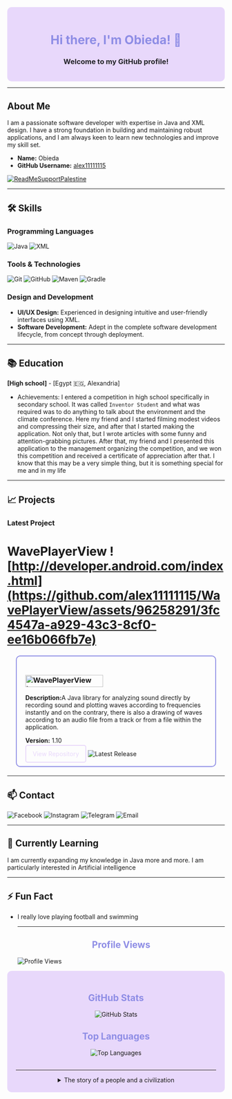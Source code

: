 <div align="center" style="background-color: #E8D8FB; padding: 20px; border-radius: 10px;">
  <h1 style="color: #8E8DE5;">Hi there, I'm Obieda! 👋</h1>
  <h3 style="color: #222327;">Welcome to my GitHub profile!</h3>
</div>

---

## About Me

I am a passionate software developer with expertise in Java and XML design. I have a strong foundation in building and maintaining robust applications, and I am always keen to learn new technologies and improve my skill set.

- **Name:** Obieda
- **GitHub Username:** [alex11111115](https://github.com/alex11111115)

[![ReadMeSupportPalestine](https://raw.githubusercontent.com/Safouene1/support-palestine-banner/master/banner-support.svg)](https://techforpalestine.org/learn-more)

---

## 🛠️ Skills

### Programming Languages
  <img src="https://img.shields.io/badge/Java-80%25-8e8de5?style=flat&logo=java&logoColor=white" alt="Java">   <img src="https://img.shields.io/badge/XML-95%25-8e8de5?style=flat&logo=xml&logoColor=white" alt="XML">

### Tools & Technologies
<div>
  <img src="https://img.shields.io/badge/Version_Control-Git-orange?style=for-the-badge&logo=git&logoColor=white" alt="Git">
  <img src="https://img.shields.io/badge/Version_Control-GitHub-orange?style=for-the-badge&logo=github&logoColor=white" alt="GitHub">
  <img src="https://img.shields.io/badge/Build_Tool-Maven-blue?style=for-the-badge&logo=apache-maven&logoColor=white" alt="Maven">
  <img src="https://img.shields.io/badge/Build_Tool-Gradle-blue?style=for-the-badge&logo=gradle&logoColor=white" alt="Gradle">
</div>

### Design and Development
- **UI/UX Design:** Experienced in designing intuitive and user-friendly interfaces using XML.
- **Software Development:** Adept in the complete software development lifecycle, from concept through deployment.

---

## 📚 Education

**[High school]**   - [Egypt 🇪🇬, Alexandria]  

<!--- Relevant coursework: List relevant courses or projects.-->
- Achievements: I entered a competition in high school specifically in secondary school. It was called ` Inventor Student ` and what was required was to do anything to talk about the environment and the climate conference. Here my friend and I started filming modest videos and compressing their size, and after that I started making the application. Not only that, but I wrote articles with some funny and attention-grabbing pictures. After that, my friend and I presented this application to the management organizing the competition, and we won this competition and received a certificate of appreciation after that. I know that this may be a very simple thing, but it is something special for me and in my life

---

## 📈 Projects

### Latest Project

# WavePlayerView ![http://developer.android.com/index.html](https://github.com/alex11111115/WavePlayerView/assets/96258291/3fc4547a-a929-43c3-8cf0-ee16b066fb7e)

<div style="border: 2px solid #8E8DE5; border-radius: 10px; padding: 20px; margin: 20px;">
  <h3 style="color: #8E8DE5;">
<a href="https://github.com/alex11111115/WavePlayerView">
  <img src="https://img.shields.io/badge/WavePlayerView-8E8DE5?style=flat&labelColor=E8D8FB&logo=data:image/svg+xml;base64,PHN2ZyB3aWR0aD0iMTAwIiBoZWlnaHQ9IjQwIiB2aWV3Qm94PSIwIDAgMTAwIDQwIiB4bWxucz0iaHR0cDovL3d3dy53My5vcmcvMjAwMC9zdmciPjxwb2x5bGluZSBwb2ludHM9IjAsMjAgMTAsMTAgMjAsMjAgMzAsMTAgNDAsMjAgNTAsMTAgNjAsMjAgNzAsMTAgODAsMjAgOTAsMTAgMTAwLDIwIiBzdHlsZT0iZmlsbDpub25lO3N0cm9rZTojOEU4REU1O3N0cm9rZS13aWR0aDoyIiAvPjxwb2x5bGluZSBwb2ludHM9IjAsMjUgMTAsMTUgMjAsMjUgMzAsMTUgNDAsMjUgNTAsMTUgNjAsMjUgNzAsMTUgODAsMjUgOTAsMTUgMTAwLDI1IiBzdHlsZT0iZmlsbDpub25lO3N0cm9rZTojOEU4REU1O3N0cm9rZS13aWR0aDoyIiAvPjwvc3ZnPg==" alt="WavePlayerView Logo" style="width: 180px; height: 28px; margin-right: 10px;">
  <span style="font-size: 12px; color: #8E8DE5;"></span>
</a>
</h3>
  <p><strong>Description:</strong>A Java library for analyzing sound directly by recording sound and plotting waves according to frequencies instantly and on the contrary, there is also a drawing of waves according to an audio file from a track or from a file within the application.</p>
  <p><strong>Version:</strong> 1.10</p>
  <a href="https://github.com/alex11111115/WavePlayerView" style="color: #E8D8FB; text-decoration: none; border: 2px solid #E8D8FB; padding: 10px 15px; border-radius: 5px;">View Repository</a>     <img src="https://img.shields.io/github/v/release/alex11111115/WavePlayerView?style=flat&color=8E8DE5" alt="Latest Release">
</div>

---

## 📫 Contact

<div>
  <a href="https://www.facebook.com/obeida.hussein.a/" style="text-decoration: none;">
    <img src="https://img.shields.io/badge/Facebook-1877F2?style=for-the-badge&logo=facebook&logoColor=white" alt="Facebook">
  </a>
  <a href="https://www.instagram.com/obeida.hussein.a/" style="text-decoration: none;">
    <img src="https://img.shields.io/badge/Instagram-E4405F?style=for-the-badge&logo=instagram&logoColor=white" alt="Instagram">
  </a>
  <a href="https://t.me/@obeida_hussein" style="text-decoration: none;">
    <img src="https://img.shields.io/badge/Telegram-2CA5E0?style=for-the-badge&logo=telegram&logoColor=white" alt="Telegram">
  </a>
  <a href="mailto:bodybody15151@gmail.com" style="text-decoration: none;">
    <img src="https://img.shields.io/badge/Email-D14836?style=for-the-badge&logo=gmail&logoColor=white" alt="Email">
  </a>
</div>

---

## 🌱 Currently Learning

I am currently expanding my knowledge in Java more and more. I am particularly interested in Artificial intelligence 

---


## ⚡ Fun Fact

- I really love playing football and swimming

  ---

  <h2 align="center" style="color: #8E8DE5;">Profile Views</h2>
  <img align="center" src="https://komarev.com/ghpvc/?username=alex11111115&style=flat&color=8E8DE5" alt="Profile Views">
</div>

<div align="center" style="background-color: #E8D8FB; padding: 20px; border-radius: 10px;">
  <h2 style="color: #8E8DE5;">GitHub Stats</h2>
  <img src="https://github-readme-stats.vercel.app/api?username=alex11111115&show_icons=true&theme=radical" alt="GitHub Stats">
  <br>
  <h2 style="color: #8E8DE5;">Top Languages</h2>
  <img src="https://github-readme-stats.vercel.app/api/top-langs/?username=alex11111115&layout=compact&theme=radical" alt="Top Languages">
  <br>
<br>

---

<details>
<summary>The story of a people and a civilization</summary>

~تاريخ فلسطين وحربها مع الكيان الصهيوني~

~قبل الاحتلال~
كانت *فلسطين* موطنًا لشعب *فلسطيني* متنوع وثري ثقافيًا لآلاف السنين. كان *الفلسطينيون* من خلفيات دينية ووثنية مختلفة، بما في ذلك *المسلمون* والمسيحيون واليهود والدروز. عاشوا بسلام ووئام نسبي لعدة قرون.

بدأ *اليهود الغربيون* في *ثمانينيات القرن التاسع عشر*، بتبني نظريات جديدة في استعمار الأراضي *الفلسطينية* تقوم على فكرة استبدال محاولات السيطرة المدنية أو السلمية بالسيطرة المسلحة.
وقد كان من أكبر المتبنين لهذه النظرية *الحركة الصهيونية العالمية* التي قالت: ` إن اليوم الذي نبني فيه كتيبة يهودية واحدة هو اليوم الذي ستقوم فيه دولتنا ` .

في أواسط 1880، قامت *الحركة الصهيونية* في *أوروبا* بتكوين مجموعة -*عشاق صهيون*- (المؤتمر الصهيوني الأول كان في بازل عام 1897). طالبت هذه الحركة *بإقامة دولة خاصة باليهود*، ورأى العديد من الصهاينة أن موقع هذه الدولة يجب أن يكون في مكان الدولة التاريخية اليهودية، المنطقة التي تعرف باسم *فلسطين*.
كانت *فلسطين* حينئذ جزءاً من الدولة العثمانية وتحظى بحكم محلي (ولاية)، وكانت المنطقة مأهولة *بالفلسطينيين* العرب بشكل رئيسي (ظل اليهود يشكلون نسبة أقل من 8% حتى عام 1920).

لاقى هذا المشروع *الصهيوني* غضباً شعبياً عم كل *فلسطين*، ورفضاً قاطعاً من كل الشخصيات السياسية آنذاك، كان من بينهم مفتي *القدس* أمين الحسيني وعز الدين القسام ولاحقاً عبد القادر الحسيني، وزعماء سياسيين ودينيين وعسكريين آخرين، وكانت هذه هي بدايات نشوء المقاومة الشعبية في فلسطين. فيما تباينت مواقف الشخصيات العربية والحكام العرب في تعاملهم مع هذا المشروع فمنهم من أيد *الفلسطينيين* في تحقيق مصيرهم ومنهم من التزم الصمت، ومنهم من مد يده لزعماء الحركة *الصهيونية* من أجل نيل رضى الحكومة *البريطانية*، مثل الأمير فيصل بن الحسين الذي التقى حاييم وايزمان رئيس *المنظمة الصهيونية العالمية*، وغيره.

أما بالنسبة *للدول الغربية* فقد رحبت بالمشروع *الصهيوني* في *فلسطين*، فتلقى المشروع دعماً مالياً وعسكرياً ولوجستياً من دول كبرى مثل *بريطانيا* و*الولايات المتحدة* و*فرنسا*. والتي رأت في كون الدولة *العبرية* التي يطمح *الصهاينة* لإنشائها في *فلسطين*، حماية لمصالحها في المنطقة.

*وعد بلفور*
لقد تبنت *إنجلترا* منذ بداية *القرن العشرين* سياسة إيجاد كيان *يهودي* سياسي في *فلسطين* قدروا أنه سيظل خاضعاً لنفوذهم ودائراً في فلكهم وبحاجة لحمايتهم ورعايتهم وسيكون في المستقبل مشغلة *للعرب* ينهك قواهم ويورثهم الهم الدائم يعرقل كل محاولة للوحدة فيما بينهم. وتوجت *بريطانيا* سياستها هذه بوعد بلفور الذي أطلقه وزير خارجيتها آنذاك.

كانت هناك مصالح مشتركة ذات بعد إستراتيجي، ففي الأساس كانت *بريطانيا* قلقة من هجرة *يهود روسيا* و*أوروبا الشرقية* الذين كانوا يتعرضون للاضطهاد. فوجدت أن لها مصلحة في توظيف هذه العملية في برنامج توسعها في *الشرق الأوسط*، فحولت قوافل المهاجرين إلى *فلسطين* بعد صدور الوعد، وقامت بتوفير الحماية لهم والمساعدة اللازمة. فما كان من وزير خارجية *إنجلترا* *آرثر جيمس بلفور* إلا أن أصدر وعداً باسم *ملك بريطانيا* لزعماء الحركة *الصهيونية* في 2 نوفمبر عام 1917 بتأسيس وطن قومي *لليهود* على أرض *فلسطين*.

لقي هذا الإعلان معارضة *العرب*، الذين خدعتهم *بريطانيا* عندما وعدتهم بالاستقلال إذا وقف *العرب* بجانبها ضد *العثمانيين*.

سيطر الجيش البريطاني في عام 1917 على فلسطين وشرق الأردن بمساعدة الثورة العربية بقيادة الشريف حسين (التي كانت تسعى إلى استقلال ووحدة *الولايات العربية* بناء على مراسلات *حسين-مكماهون*)، وتم تطبيق معاهدة *سايكس بيكو* وخضعت *الأردن* و*فلسطين* للانتداب *البريطاني*. وفي نفس العام، أرسل *آرثر جيمس بلفور*، وزير الخارجية *البريطاني* رسالة إلى *البارون ليونيب* و*ولتر دي روتشيلد*، يتعهد فيها بتأييد *بريطانيا* لإقامة وطن قومي *لليهود* في *فلسطين* مع ملاحظة أن لا يؤدي ذلك إلى المس بالحقوق المدنية والدينية لغير *اليهود* في *فلسطين*، وهو ما عرف فيما بعد بوعد *بلفور*.

~الثورة الفلسطينية الكبرى~
هي من أضخم الثورات الشعبية التي قام بها الشعب *الفلسطيني* ضد المستعمرين *الإنجليز* و*اليهود* المهاجرين إلى *فلسطين* في زمن *الانتداب البريطاني* على *فلسطين*، كثورة عام 1920، [1921] وثورة *البراق* عام 1929، وإضطرابات 1933. استمرت ثلاث سنين متواصلة ابتداءً من عام 1936 - 1939 اثر وفاة الشيخ *عز الدين القسام* على أيدي *الشرطة البريطانية* في *جنين*. أعلن بعدها الإضراب العام الذي ضم معظم المدن *العربية الفلسطينية*.

~قرار تقسيم فلسطين~

هو الاسم الذي أطلق على قرار قامت الجمعية العامة التابعة لهيئة *الأمم المتحدة* بالموافقة عليه في 29 نوفمبر 1947، وقضت بإنهاء الانتداب *البريطاني* على *فلسطين* وتقسيم أراضيه إلى 3 كيانات جديدة، أي تأسيس دولة *عربية* وأخرى *يهودية* على تراب *فلسطين* وأن تقع مدينتا *القدس* و*بيت لحم* في منطقة خاصة تحت *الوصاية الدولية*. كان هذا القرار المسمى رسميا بقرار الجمعية العامة رقم 181 من أول المحاولات لحل النزاع *العربي*/*اليهودي-الصهيوني* على أرض *فلسطين*.

تبادرت فكرة تقسيم *فلسطين* إلى دولتين *عربية* و*يهودية* مع تحديد منطقة دولية حول *القدس* في تقرير *لجنة بيل* من 1937 وتقرير #لجنة وودهد* من 1938، وصدر هذان التقريران عن لجنتين تم تعيينهما على يد *الحكومة البريطانية* لبحث *قضية فلسطين* إثر *الثورة الفلسطينية الكبرى* التي دارت بين السنوات 1933 و 1939.

بعد __الحرب العالمية الثانية__ وإقامة *هيئة الأمم المتحدة* بدلا *لعصبة الأمم*، طالبت *الأمم المتحدة* إعادة النظر في صكوك الانتداب التي منحتها عصبة *الأمم للإمبراطوريات الأوروبية*، واعتبرت حالة الانتداب *البريطاني* على *فلسطين* من أكثر القضايا تعقيدا وأهمية.

قامت الحركة *الصهيونية* خلال فترة *الانتداب البريطاني* على *فلسطين# وحتى بعد تأسيس *دولة فلسطين* بتنفيذ جملة من الأمور المخطط لها مسبقاً والتي كان الهدف منها ترحيل *الفلسطينيين* و*التطهير العرقي لفلسطين*، مثل استهداف قرى ومدن *فلسطينية# بهجمات *إرهابية* شنتها منظمات *الهاجاناه* و*الإرجون* و*الشتيرن* تم مناقشة هذه الأساليب المخطط لها مسبقاً من قبل عدة *مؤرخين تاريخيين* من أمثال *إيلان بابيه* و*بيني موريس* و*وليد خالدي*.

أدت هذه العمليات إلى استيلاء *اليهود* على ما يقارب 78% من مساحة *فلسطين التاريخية*، و*قتل* وتهجير 750 ألف إلى مليون *فلسطيني* قسريًا إلى دول الجوار وأجزاء أخرى من *فلسطين*. شكّل اللاجئون *الفلسطينيون* الذين خرجوا من المناطق التي قامت عليها *إسرائيل*، نواة جديدة *للقضية الفلسطينية*.

إذ نزح بين عام 1947 مرورًا بحرب 1948 حوالي 750000 *عربي فلسطيني* عن بلداتهم. بعد *نهاية الحرب* تقسمت منطقة الانتداب بين *إسرائيل* و*الأردن* و*مصر* حيث منحت *إسرائيل* الجنسية *الإسرائيلية* لمن بقي داخل حدودها فقط ورفضت عودة النازحين *العرب* من خارج هذه الحدود. أما *الأردن* فمنحت جنسيتها لسكان *الضفة الغربية* بما في ذلك اللاجئين إليها. أما سكان قطاع *غزة* واللاجئين إليها فبقوا دون مواطنة إذ رفضت *مصر* منحهم *الجنسية المصرية*. يشكل اللاجئون اليوم قرابة *نصف الشعب الفلسطيني* أي حوالي 6,4 مليون نسمة (2020).

~مجزرة دير ياسين~
دير ياسين قرية فلسطينية، تقع غربي القدس حدثت فيها مذبحة مروعة في 9 أبريل عام 1948 على يد العصابتين الصهيونيتين: *الإرجون* و*الشتيرن*. أي بعد أسبوعين من توقيع معاهدة سلام طلبها رؤساء المستوطنات اليهودية المجاورة ووافق عليها أهالي قرية دير ياسين. وراح ضحية هذه المذبحة أعداد كبيرة من السكان لهذه القرية من الأطفال، وكبار السن والنساء والشباب. عدد من ذهب ضحية هذه المذبحة مختلف عليه، إذ تذكر المصادر العربية والفلسطينية أن ما بين 250 إلى 360 ضحية تم قتلها، بينما تذكر المصادر الغربية أن العدد لم يتجاوز 107 قتلى.

كانت مذبحة دير ياسين عاملاً مهمّاً في الهجرة الفلسطينية إلى مناطق أُخرى من فلسطين والبلدان العربية المجاورة لما سببته المذبحة من حالة رعب عند المدنيين. وأضافت المذبحة حِقداً إضافياً على الحقد الموجود أصلاً بين العرب والإسرائيليين.

~الاحتلال~
بعد انتهاء الحرب العالمية الثانية عام 1945، تصاعدت حدّة هجمات العصابات الصهيونية على القوات البريطانية في فلسطين، مما حدا ببريطانيا إلى إحالة المشكلة الفلسطينية إلى الأمم المتحدة، وفي 28 ابريل بدأت جلسة الجمعية العامة التابعة للأمم المتحدة بخصوص قضية فلسطين، واختتمت أعمال الجلسات في 15 مايو 1947 بقرار تأليف (UNSCOP) لجنة الأمم المتحدة الخاصة بفلسطين، وهي لجنة مؤلفة من 11 عضوا، نشرت هذه اللجنة تقريرها في 8 سبتمبر الذي أيد معظم أفرادها حل التقسيم، بينما أوصى الأعضاء الباقون بحل فيدرالي، فرفضت الهيئة العربية العليا اقتراح التقسيم أما الوكالة اليهودية فأعلنت قبولها بالتقسيم، ووافق كل من الولايات الأمريكية المتحدة والاتحاد السوفييتي على التقسيم على التوالي، وأعلنت الحكومة البريطانية في 29 أكتوبر عن عزمها على مغادرة فلسطين في غضون ستة أشهر إذا لم يتم التوصل إلى حل يقبله العرب والصهيونيون.

وفي الفترة التي تلت ذلك، تصاعدت وتيرة العمليات العسكرية من جميع الأطراف، وكانت لدى الصهاينة خطط مدروسة قامت بتطبيقها وكانت تسيطر على كل منطقة تنسحب منها القوات البريطانية، في حين كان العرب في حالة تأزم عسكري بسبب التأخر في القيام بإجراءات فعالة لبناء قوة عربية نظامية تدافع عن فلسطين، ونجحت القوات الصهيونية باحتلال مساحات تفوق ما حصلت عليه في قرار التقسيم، وخرجت أعداد كبيرة من الفلسطينيين من مدنهم وقراهم بسبب المعارك أو بسبب الخوف من المذابح التي سمعوا بها.

وفي 13 مايو وجه حاييم وايزمان رسالة إلى الرئيس الأمريكي ترومان يطلب فيها منه الإيفاء بوعده الاعتراف بدولة يهودية، وأعلن عن قيام دولة إسرائيل في تل أبيب بتاريخ 14 مايو الساعة الرابعة بعد الظهر، وغادر المندوب السامي البريطاني مقره الرسمي في القدس متوجها إلى بريطانيا، وفي أول دقائق من 15 مايو انتهى الانتداب البريطاني على فلسطين وأصبح الإعلان عن قيام دولة إسرائيل نافذ المفعول، واعترفت الولايات الأمريكية المتحدة بدولة إسرائيل بعد ذلك بعشرة دقائق، ولكن القتال استمر ولكن هذه الآن أصبحت الحرب بين دولة إسرائيل والدول العربية المجاورة.

مع نهاية الحرب كانت إسرائيل قد أصبحت واقعا، وسيطرت على مساحات تفوق ما نص عليه قرار تقسيم فلسطين، واحتلت من فلسطين (حسب تقسيم الانتداب البريطاني) كامل السهل الساحلي باستثناء قطاع غزة الذي سيطر عليه المصريون، كما قامت على كامل النقب والجليل وشمال فلسطين، وأصبحت مناطق القدس الشرقية والضفة الغربية جزءا من المملكة الأردنية الهاشمية. وبدأ تاريخ جبهة أعرض من الصراع مع الدول العربية.

~حرب 1948 (النكبه)~
كانت القيادات الصهيونية قد شرعت في إعداد خطط عسكرية تفصيلية منذ مطلع عام 1945 توقعا للمواجهة المقبلة، وفي مايو 1946 رسمت الهاجاناه خطة سميت بخطة مايو 1946 فيما بعد، كانت السياسة العامة لهذه الخطة تقضي بما يسمى «الإجراءات المضادة».

حققت الجيوش العربية عند فلسطين دخولها بعد 15 مايو 1948 انتصارات معتبرة، حققت القوات المصرية نجاحات ملموسة في القطاع الجنوبي، كذلك القوات الأردنية والعراقية في جبهة القدس وشمال الضفة الغربية. أحدثت تلك العمليات حرجاً للقوات الصهيونية سرعان ما أزيلت آثاره بقرار مجلس الأمن في 22 مايو 1948 بوقف إطلاق النار مدة 36 ساعة، ورفضت الدول العربية ذلك القرار في حينه، فمارست الولايات المتحدة وبريطانيا ضغوطاً مشددة مصحوبة بتهديدات للحكومات العربية. وتقدم الوفد البريطاني في مجلس الأمن بطلب جديد لوقف القتال مدة أربعة أسابيع، وضبط تدفق المتطوعين والسلاح إلى فلسطين إبان تلك الفترة. وفي 2 يونيو أبلغت الدول العربية مجلس الأمن موافقتها على ذلك القرار، وتوقف القتال بالفعل في 11 يونيو وعرفت تلك الفترة بالهدنة الأولى.

إلا أن الإرادة المتزعزعة للحكام العرب في تلك الأيام وعدم التنسيق بين الجيوش العربية رغم تقديمها التضحيات، والدعم والتدريب الذي نالته العصابات الصهيونية على يد بريطانيا منذ الحرب العالمية الثانية، بالإضافة إلى تفوق الإسرائيليين بالعدد، كل هذا أدى إلى هزيمة الجيوش العربية وسقوط أكثر من 78% من أرض فلسطين بيد الدولة العبرية، أي أكثر من المساحة المخصصة لها في التقسيم عام 1947 حيث أعطى لليهود 55% من أرض فلسطين.

~هدنة 1949~
بعد الانتهاء من حرب 1948، تم التوقيع على اتفاقيات رودس التي فرضت الهدنة بين إسرائيل وكل من مصر وسوريا والأردن ولبنان. ووقعت كل دولة على الاتفاق بشكل منفصل، ماعدا العراق  وتم بموجب هذه الاتفاقيات رسم الخط الأخضر الذي تم تحديده رسميا كخط وقف إطلاق النار، ولكنه أصبح بالفعل حدودا بين دولة إسرائيل الحديثة آنذاك والدول العربية المجاورة. بقيت داخل الخط الأخضر، أي في إسرائيل، عدد من البلدات والمدن العربية الفلسطينية والمدن المختلطة التي يسكنها يهود وعرب. كذلك بقي داخل الخط الأخضر الجزء الغربي من مدينة القدس إذ مر الخط الأخضر وسط المدينة.

أدى رسم الخط الأخضر على أرض الواقع إلى تقسيم فلسطين إلى ثلاث أجزاء، إسرائيل (وهو الجزء الأكبر يشكل ما نسبته 78% من مساحة فلسطين) والضفة الغربية (التي ألحقت بالأردن لاحقا) وقطاع غزة (الذي ضمته مصر)، حيث يشكل الأخيران ما نسبته 22% من مساحة فلسطين التاريخية، قامت إسرائيل باحتلالهما لاحقا في عام 1967.

~حرب 1956~
يطلق عليها في العالم العربي (العدوان الثلاثي) وفي الإعلام الغربي (أزمة السويس) وفي الإعلام الإسرائيلي (حرب سيناء)، حرب وقعت أحداثها في مصر وقطاع غزة في 1956 وكانت الدول التي اعتدت عليها هي فرنسا وإسرائيل وبريطانيا على أثر قيام جمال عبد الناصر بتأميم قناة السويس. تعرف أيضا هذه الحرب بحرب 1956. دام احتلال إسرائيل لقطاع غزة فيها عدة أشهر استمر حتى 1957.

~حرب 1967~
في 13 نوفمبر/تشرين الثاني 1966 قامت إسرائيل بإغارة عسكرية على قرية السموع الأردنية بحجة تدمير قواعد الفلسطينيين، ومع بداية عام 1967 وجهت إسرائيل الاتهام لسوريا بتشجيع أعمال الفدائيين داخل فلسطين، وحدث اشتباك بين الطيران الإسرائيلي والسوري في 7 أبريل/نيسان 1967، أعلنت بعده إسرائيل في 12 مايو/أيار 1967 أنها ستشن حرباً على سوريا لإسقاط نظام الحكم وقامت باستدعاء الجزء الأكبر من قواتها الاحتياطية.

الأمر الذي دفع مصر إلى اتخاذ إجراءات استثنائية لارتباطها مع سوريا باتفاقية دفاع مشترك، فتم إعلان حالة الطوارئ القصوى وإعلان التعبئة العامة بالقوات المسلحة المصرية، وبدأت القيادة المصرية حشد قواتها في سيناء استعداداً لتنفيذ خطة القاهر الدفاعية.

طلبت مصر في 16 مايو/أيار 1967 سحب قوات الطوارئ الدولية الموجودة على الحدود الشرقية، وأعلن الرئيس جمال عبد الناصر في 23 مايو/أيار 1967 قراره بإغلاق مضايق تيران (خليج العقبة) أمام الملاحة الإسرائيلية، تذرعت إسرائيل بأزمة غلق المضايق وأعلنت في 29 مايو/أيار أن التدخل في حرية الملاحة في خليج العقبة يعتبر عدواناً ضد إسرائيل وأعلنت تعبئة الاحتياطي ورفعت درجة استعداد الجيش الإسرائيلي.

خلال تلك الفترة كان قد مضى على خوض القوات المسلحة المصرية لمعاركها بحرب اليمن خمس سنوات والتي شاركت بعملياتها ثلث القوات البرية بدعم من القوات الجوية والبحرية مما ترتب عليه خسائر متزايدة في الأفراد والمعدات وانخفاض مستوى التدريب والحالة الفنية للأسلحة مما أثر على الكفاءة القتالية للقوات، وذلك في وقت عانى فيه الجيش المصري من تشتت في القيادة وتوزيع المهام، وسوء التنسيق بين الأفرع المختلفة والإدارات وأحادية اتخاذ القرار. في 5 يونيو/حزيران 1967 شنت إسرائيل هجومها ضد القوات المصرية في سيناء، وضد القوات الأردنية للاستيلاء على الضفة الغربية، وضد القوات السورية للاستيلاء على هضبة الجولان، وكان رأس حربة هذا الهجوم سلاح الطيران الإسرائيلي المتفوق على الطيران العربي في ذلك الوقت كماً ونوعاً، فقامت بقصف المطارات المصرية لمنع أي طلعات جوية مصرية. أعقب ذلك اجتياح بري لسيناء وقطاع غزة من قبل الجيش الإسرائيلي. وعلى الجبهة الأردنية وجهت الطائرات الإسرائيلية ضربتها ضد القوات الجوية الأردنية ومطاراتها واجتاحت برياً الضفة الغربية والقدس الشرقية.

وبنفس الأسلوب أجهض الطيران الإسرائيلي الطلعات الجوية السورية واحتلت هضبة الجولان.

واصلت السلطات الإسرائيلية سياسة التمييز والقمع ضد الفلسطينيين في الأراضي المحتلة. كما بدأت في بناء المستوطنات الإسرائيلية في الضفة الغربية وقطاع غزة، والتي تعتبر غير قانونية بموجب القانون الدولي.

عانى الفلسطينيون في الأراضي المحتلة من انتهاكات جسيمة لحقوق الإنسان، بما في ذلك الاعتقال التعسفي والتعذيب والقتل خارج نطاق القضاء. كما واجهوا قيودًا صارمة على حريتهم في التنقل والتعبير والتجمع.

~حرب الاستنزاف~
حرب الاستنزاف هي حرب استمرت ثلاث سنوات ونصف السنة، شنتها القوات المصرية على القوات الإسرائيلية في سيناء عقب هزيمة حرب 1967.

قامت الحرب على أساس استنزاف قدرات الجيش الإسرائيلي وليس على أساس المواجهة المباشرة ومنعه من الوصول إلى غرب القناة.

تضمنت الحرب ثلاث مراحل رئيسية هي مرحلة الصمود، ثم مرحلة المواجهة والدفاع، وأخيرا مرحلة الردع والحسم. نجحت مصر خلال تلك الفترة في استكمال بناء منظومة الدفاع الجوى المصري، وتحريك حائط صواريخ الدفاع الجوى إلى قرب حافة الضفة الغربية للقناة، وتنفيذ عدة عمليات لعبور الشاطئ الشرقي للقناة داخل عمق سيناء، كما أعادت بناء قواتها الجوية، وأعادت تنظيم وتدريب القوات المسلحة.

خلال عمليات تلك الفترة استشهد الفريق عبد المنعم رياض رئيس أركان حرب القوات المصرية وهو على الخطوط الأمامية للجبهة في موقع المعدية رقم 6 بمنطقة الإسماعيلية أثناء معارك المدفعية يوم 9 مارس/آذار 1969.


~مبادرة روجرز~
في 5 يونيو/حزيران 1970 قدمت الولايات المتحدة الأمريكية مبادرةً عن طريق وزير خارجيتها وليام روجرز لإيقاف النيران لمدة 90 يوماً بين مصر وإسرائيل وأن يدخل الطرفان في مفاوضات جديدة لتنفيذ القرار 242.

استجاب الطرفان لإيقاف النيران في 8 أغسطس/آب 1970 إلا أن إسرائيل لم تفِ بالشق الثاني، وتم تمديد وقف إطلاق النار لثلاثة أشهر أخرى تنتهي في 4 فبراير/شباط 1971 ثم مددت لشهر واحد ينتهي في 7 مارس/آذار 1971، وبعدها أعلنت مصر رفضها تمديد وقف إطلاق النار مرة أخرى مع استمرار حالة اللاسلم واللاحرب.

وفي هذه الفترة أيضًا نشطت أعمال المقاومة الفلسطينية في الداخل والخارج مما زاد من الآمال العربية في الخلاص.

~ التخطيط لحرب اكتوبر 1973 ~

*قررت مصر وسوريا التخطيط والتجهيز لاسترجاع حقوقهما وأراضيهما المحتلة بالقوة للأسباب التالية:*
التعنت الإسرائيلي في حل الأزمة وإرجاع الأراضي المغتصبة بالطرق السلمية.

رفض إسرائيل لمبادرة روجرزفي عام 1970 المقدمة من الولايات المتحدة الأمريكية.

المماطلة في تنفيذ قرار مجلس الأمن 242.

قرر الرئيس السادات استخدام القوة في استرداد الأراضي المحتلة، بالرغم من عدم وجود أي خطة لاستخدام القوة في عهد الرئيس جمال عبد الناصر.

اعتمد السادات في خطته على المخابرات العامة المصرية والمخابرات السورية في التخطيط للحرب وخداع أجهزة الأمن والاستخبارات الإسرائيلية، والهجوم بشكل مفاجئ على إسرائيل من قبل مصر وسوريا،.

حيث اتفقتا على هجوم موحد مفاجئ في يوم عيد الغفران اليهودي؛ حيث هاجمت القوات السورية القوات الإسرائيلية في مرتفعات الجولان، كما هاجم الجيش المصري قواتها الممتدة على طول قناة السويس وفي عمق شبه جزيرة سيناء.

~حرب اكتوبر 1973~
جاء الهجوم في 6 أكتوبر 1973، وقد حدد الجيشان المصري والسوري موعد الهجوم في الساعة الثانية بعد الظهر.

وافق يوم حرب أكتوبر في تلك السنة عيد الغفران اليهودي، ونظرًا لأهمية هذا العيد اليهودي تتعطل أغلبية الخدمات الجماهيرية الإسرائيلية بما في ذلك وسائل الإعلام ووسائل النقل الجوي والبحري.

كما وافق هذا التاريخ العاشر من رمضان، حيث يصوم المسلمون ومن وجهة نظر الإسرائيليين هو وقت غير مناسب للهجوم والحرب.

**الهجوم السوري**
بدأت القوات السورية الهجوم وانطلقت قذائف المدافع في الجولان في الوقت المحدد، واندفعت الآلاف من القوات البرية السورية إلى داخل مرتفعات الجولان تساندها قوة كبيرة من الدبابات على الجبهة السورية، وفي نفس الوقت كان طيران سلاح الجو السوري يقصف المواقع الإسرائيلية، وقد تمكن الجيش السوري من تحرير مدينة القنيطرة الرئيسية وجبل الشيخ في معارك كبدت القوات السورية فيها الإسرائيليين خسائر فادحة لم يعتادوا عليها خلال حروبهم السابقة مع المسلمين.

**الهجوم المصري في حرب أكتوبر**
بدأت الحرب في مصر في الساعة الثانية بعد الظهر بأول ضربة جوية من سلاح الجو المصري باتجاه الجيش الإسرائيلي، وقد نفذت 220 طائرة حربية مصرية الضربة الجوية على الأهداف الإسرائيلية شرقي القناة، عبرت الطائرات على ارتفاعات منخفضة للغاية؛ لتفادي الرادارات الإسرائيلية، وقد استهدفت المطارات ومراكز القيادة ومحطات الرادار والإعاقة الإلكترونية وبطاريات الدفاع الجوي وتجمعات الأفراد والمدرعات والدبابات والمدفعية والنقاط الحصينة في خط بارليف ومصافي النفط ومخازن الذخيرة، وقد حققت 95٪ من أهدافها الموضوعة

بعد عبور الطائرات المصرية بخمس دقائق بدأتِ المدفعية المصرية قصف التحصينات والأهداف الإسرائيلية الواقعة شرق القناة بشكلٍ مكثف؛ تحضيرًا وتأمينًا لعبور الجنود المشاة. وبدأ المهندسون في تعطيل الأنابيب التي تنقل السائل المشتعل المستخدم في إشعال سطح مياه القناة، في الوقت نفسه فتح ثغرات في الساتر الترابى باستخدام خراطيم مياه شديدة الدفع.

في تمام الساعة 20:30 اكتمل بناء أول جسرٍ ثقيلٍ، وفي تمام الساعة 22:30 اكتمل بناء سبع جسورٍ أخرى وبدأت الدبابات والأسلحة الثقيلة تتدفق نحو الشرق مستخدمةً الجسورَ السبعَ وإحدى وثلاثين معدية.

في تمام 18:30 بدأت مشاة في عبور القناة بعبور ألف ضابط وثلاثين ألف جندي من خمس فرق مشاه عبروا القناة، حتى عبر القناة 8,000 من الجنود المصريين، ثم توالت موجتا العبور الثانية والثالثة ليصل عدد القوات المصرية على الضفة الشرقية بحلول الليل إلى 60,000 جندي.

**نهاية حرب اكتوبر**
في يوم 24 من أكتوبر صدر قرار بوقف إطلاق النار، طبقًا لقرار مجلس الأمن رقم 339، كما أصدر مجلس الأمن قراره رقم 340 الذي قضى بإنشاء قوة طوارئ دولية لمراقبة تنفيذ وقف إطلاق النار، إلا أن القوات الإسرائيلية استمرت في عملياتها خلال أيام 25 و26 و27 أكتوبر/تشرين الأول ولم يتوقفِ القتال فعليًا حتى يوم 28 أكتوبر حين تقرر عقد مباحثات الكيلو 101 بين الطرفين برعاية الولايات المتحدة الأمريكية.

انتهت الحرب رسميًا بالتوقيع على اتفاقية فك الاشتباك في 31 مايو 1974 حيث وافقت إسرائيل على إعادة مدينة القنيطرة لسوريا وضفة قناة السويس الشرقية لمصر مقابل إبعاد القوات المصرية والسورية من خط الهدنة وتأسيس قوة خاصة للأمم المتحدة لمراقبة تحقيق الاتفاقية.

وببداية الحرب وحتى انتهائها قدمت القوات المسلحة المصرية أعظم صور البسالة والإقدام في معارك متتالية خاضتها ضد إسرائيل بدأتها بعبور القنال وهدم الأسطورة الكاذبة التي روج لها الجيش الإسرائيلي وهو خط بارليف مرورًا بمعارك ضارية في منطقة شرق القناة، وفي مدينتي السويس والإسماعيلية غرب القناة.

توالت المفاوضات بين الطرفين التي باءت بالفشل، حتى جاءت معاهدة السلام بعد سنوات 1979، ورجوع الأراضي المصرية إليها عام 1982 إلا منطقة طابا التي رجعت بالكامل إلى السيادة المصرية في عام 1989.

~انتفاضة الحجارة 1987~
ساهمت منظمة التحرير الفلسطينية مع غيرها من فصائل المقاومة الأخرى في انتفاضة 1987 التي أعادت القضية الفلسطينية إلى الأجندة العالمية من جديد بعد سنوات من الإهمال السياسي. وكان من أهم نتائج هذه الانتفاضة إضافة إلى الخسائر المادية التي ألحقتها بإسرائيل أن أزالت الخوف من صدور الشباب الفلسطيني وأعادت خيار المقاومة المسلحة إلى صدارة الحلول المطروحة لحل المشكلة الفلسطينية.

إرهاصات تلك الانتفاضة كانت كثيرة ومتراكمة، لكن شرارة الانطلاق كانت في 8 ديسمبر 1987 حينما أقدمت آلية عسكرية إسرائيلية على دهس مجموعة من العمال الفلسطينيين أمام حاجر بيت حانون (إيرز) بصورة متعمدة، فاستشهد اثر هذا الحادث 5 وأصيب 7، جميعهم من مخيم جباليا للاجئين (أكثر مخيمات غزة ازدحاما بالسكان)، فكانت ثورة الغضب التي سرعان ما انتشرت في جميع أنحاء قطاع غزة، خصوصا في اليوم التالي، عقب تشييع جثامين الشهداء، وما هي إلا ساعات حتى امتدت الشرارة إلى مدن ومخيمات الضفة الغربية، فخرجت المظاهرات الغاضبة من كل مكان، وسط ذهول وصدمة سيطرت على إسرائيل، فاضطر رئيس وزرائها في ذلك الحين إسحاق شامير لقطع زيارة خارجية كان يقوم بها، لكي يقف على حقيقة ما يجري، والتطور الكبير الذي لم يكن في الحسبان.

ورغم أن الثورة التي أشعلها الفلسطينيين كانت شعبية، ولم يُستخدم فيها السلاح، إلا أن الجيش الإسرائيلي تعامل معها بكل قسوة، وأصدر قادته الأوامر بوقفها بكل الطرق الممكنة، فبدأت الطائرات بإلقاء القنابل الدخانية والمسيلة للدموع لتفريق عشرات الآلاف من المتظاهرين، فيما أطلق الجنود العنان لرشاشاتهم التي حصدت الكثير وأوقعت العشرات بين قتيل وجريح في الأيام الأولى من تلك الهبّة التي حملت فيما بعد اسم «انتفاضة».

ومن ضمن الصور التي غيرت صورة الفلسطينيين في الوعي الإنساني وجعلت قضيتهم بالفعل على رأس القضايا السياسية والأخلاقية، الصور التي التقطت في الأسابيع الأولى من الانتفاضة. والسبب الجوهري في بقاء وتأثير هذه الصورة هو أنها أعادت تركيب وبناء المفاهيم حول المقاومة الفلسطينية. فعلى عكس الخمسينيات والستينات والسبعينات من القرن الفائت، والتي كانت المقاومة الفلسطينية فيها مرتبطة بالخطف والتفجيرات والعمليات المسلحة، كانت الانتفاضة الأولى حركة مقاومة يقودها أطفال المدارس والشباب بالحجارة. وبدون دعم أو تحريض إقليمي أو دولي، وبدون حافز أو محرك غير الحرية من الاحتلال. ويظهر الشباب في الصورة وهم يواجهون القوات الإسرائيلية في أرض معركة مكشوفة، من دون الاحتماء بالشوارع الجانبية وليس معهم أي شيء سوى حجارة الشارع والعلم الفلسطيني.

استمرت انتفاضة الحجارة عدة سنوات، حيث أن بداية تلك الانتفاضة لم يقررها أحد، لكن نهايتها كانت بقرار سياسي، إذ أصبح 13 سبتمبر 1993 آخر أيامها، حينما وقعت اتفاقية إعلان المبادئ في العاصمة النرويجية أوسلو بين منظمة التحرير الفلسطينية والدولة العبرية أو مايطلق عليه اتفاق أوسلو، وعادت بعدها طلائع القوات الفلسطينية إلى غزة والضفة الغربية. وبدأت مرحلة جديدة في تاريخ الشعب الفلسطيني، مرحلة أخذ فيه الصراع منحى جديدا، لكن الثورات لم تتوقف، فشهد العام 1996 ما سمي بـ«هبّة النفق» اثر إقدام السلطات الإسرائيلية على فتح نفق أسفل المسجد الأقصى، قبل أن تندلع بعد ذلك بأربع سنوات انتفاضة أخرى أطلق عليها انتفاضة الأقصى.

~مناشدة الدول للتدخل~
لقد ناشد الفلسطينيون المجتمع الدولي مرارًا وتكرارًا التدخل لوقف انتهاكات إسرائيل لحقوق الإنسان وإنهاء احتلالها للأراضي الفلسطينية. ومع ذلك، لم يتم اتخاذ أي إجراء ملموس حتى الآن لمعالجة هذه الأزمة الإنسانية.

في عام 2020، أصدرت محكمة العدل الدولية رأيًا استشاريًا خلص إلى أن الاحتلال الإسرائيلي للأراضي الفلسطينية غير قانوني. ودعت المحكمة إسرائيل إلى إنهاء احتلالها وإزالة المستوطنات الإسرائيلية. ومع ذلك، تجاهلت إسرائيل هذا الرأي الاستشاري وواصلت احتلالها للأراضي الفلسطينية.

~انتفاضة الأقصى 2000~
اندلعت انتفاضة الأقصى في سبتمبر 2000 عقب الزيارة التي قام بها أرييل شارون المتورط في مجازر عدة بحق الشعب الفلسطيني من أشهرها مجزرة صبرا وشاتيلا 1982. وشاركت مختلف فصائل المقاومة الفلسطينية في هذه الانتفاضة وكبدت إسرائيل خسائر بشرية ومادية موجعة. واتهمت الحكومة الإسرائيلية أحد فصائل المنظمة (حركة فتح) وكتائب شهداء الأقصى التابعة لها بالإرهاب كما وصفتها الإدارة الأميركية بالشيء نفسه ووضعتها على قائمة المنظمات الإرهابية المطلوب محاربتها وتفكيكها، الأمر الذي وضع المنظمة نفسها بين مطرقة الضربات الإسرائيلية وسندان الضغوط الأميركية.

~معركة جنين 2002~
هي اسم يطلق على عملية التوغل التي قام بها الجيش الإسرائيلي في مخيم جنين (ضمن حملة اجتياح شاملة للضفة الغربية) في الفترة من 3 إلى 12 أبريل 2002 واستمرت نحو 10 أيام، قالت إسرائيل بأنها بهدف القضاء على المجموعات الفلسطينية المسلحة في المخيم. الاجتياح أعقب عملية تفجير في فندق في مدينة نتانيا. دارت معارك شرسة خلال الاجتياح. أدى الاجتياح إلى وقوع 52 قتيلاً فلسطينياً (بينهم 22 من المدنيين بحسب منظمة مراقبة حقوق الإنسان). اعترف الجانب الإسرائيلي بمقتل 23 من جنوده.

~مجزرة غزة 2008~
هي عملية تشنها قوات الاحتلال الإسرائيلي على قطاع غزة منذ يوم 27 ديسمبر 2008م كما تقول ردا على إطلاق صواريخ «قسام» على يد عناصر من منظمتي حماس والجهاد الإسلامي الفلسطينيتين. تعدّ هذه العملية أكبر مذبحة يتم ارتكابها من قبل الجيش الإسرائيلي ضد الفلسطينيين منذ حرب 67، بدأت هذه العملية يوم السبت الموافق 27 ديسمبر 2008 في ساعة الذروة وبلغ عدد الضحايا من الفلسطينيين خلال 22 يوماً 1305 قتيل وأكثر من 5400 جريح من بينهم ما نسبته 46% من الأطفال والنساء.

~الجرائم التي تفعلها إسرائيل في حق الشعب الفلسطيني~
ارتكبت إسرائيل العديد من الجرائم في حق الشعب الفلسطيني، بما في ذلك:

* عمليات القتل خارج نطاق القضاء والاعتقالات التعسفية والتعذيب.
* الاستيلاء على الأراضي الفلسطينية وبناء المستوطنات الإسرائيلية.
* هدم المنازل الفلسطينية وتهجير سكانها.
* حرمان الفلسطينيين من حقوقهم السياسية والمدنية الأساسية.
* فرض قيود صارمة على حرية الفلسطينيين في التنقل والتعبير والتجمع.

~القوانين الدولية التي اخترقتها إسرائيل~
اخترقت إسرائيل العديد من القوانين الدولية في احتلالها للأراضي الفلسطينية، بما في ذلك:

* ميثاق الأمم المتحدة، الذي يحظر استخدام القوة أو التهديد باستخدام القوة ضد سلامة أراضي أو الاستقلال السياسي لأي دولة.
* اتفاقية جنيف الرابعة، التي تحظر النقل الجماعي أو الفردي للأشخاص المحميين من الأراضي المحتلة إلى أراضي قوة الاحتلال.
* العهد الدولي الخاص بالحقوق المدنية والسياسية، الذي يضمن الحق في الحياة والحرية والأمن الشخصي وحرية التنقل والتعبير والتجمع.

~عدم محاسبة إسرائيل~

لم تتم محاسبة إسرائيل على انتهاكاتها لحقوق الإنسان وجرائم الحرب التي ارتكبتها بحق الشعب الفلسطيني. وذلك بسبب الدعم السياسي والعسكري الذي تتلقاه إسرائيل من الولايات المتحدة ودول غربية أخرى، و ضعف المجتمع الدولي في التعامل مع القضية الفلسطينية، و الانقسام الفلسطيني الداخلي.

كما أن إسرائيل تتمتع بمكانة خاصة داخل الأمم المتحدة، والتي تمنع من اتخاذ أي إجراءات ضدها. وهذا يمنح إسرائيل حصانة فعالة من العقاب، ويسمح لها بمواصلة انتهاكاتها لحقوق الإنسان دون خوف من العواقب.

~مناشدة الدول للتدخل لوقف الكيان الصهيوني~

ندعو جميع الدول إلى التدخل لوقف الكيان الصهيوني عن جرائمه بحق الشعب الفلسطيني. ويمكن للدول اتخاذ العديد من الإجراءات لوقف هذه الجرائم، منها:

* فرض عقوبات اقتصادية على إسرائيل.
* سحب الاستثمارات من الشركات الإسرائيلية.
* مقاطعة المنتجات الإسرائيلية.
* دعم القضية الفلسطينية في المحافل الدولية.
* الضغط على إسرائيل لوقف الاستيطان ورفع الحصار عن قطاع غزة.

</details>
